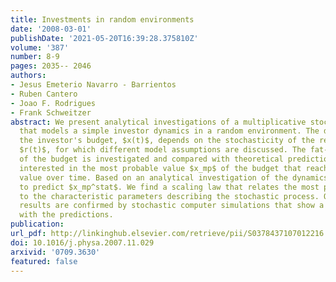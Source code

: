 ```yaml
---
title: Investments in random environments
date: '2008-03-01'
publishDate: '2021-05-20T16:39:28.375810Z'
volume: '387'
number: 8-9
pages: 2035-- 2046
authors:
- Jesus Emeterio Navarro - Barrientos
- Ruben Cantero
- Joao F. Rodrigues
- Frank Schweitzer
abstract: We present analytical investigations of a multiplicative stochastic process
  that models a simple investor dynamics in a random environment. The dynamics of
  the investor's budget, $x(t)$, depends on the stochasticity of the return on investment,
  $r(t)$, for which different model assumptions are discussed. The fat-tail distribution
  of the budget is investigated and compared with theoretical predictions. Weare mainly
  interested in the most probable value $x_mp$ of the budget that reaches a constant
  value over time. Based on an analytical investigation of the dynamics, we are able
  to predict $x_mp^stat$. We find a scaling law that relates the most probable value
  to the characteristic parameters describing the stochastic process. Our analytical
  results are confirmed by stochastic computer simulations that show a very good agreement
  with the predictions.
publication:
url_pdf: http://linkinghub.elsevier.com/retrieve/pii/S0378437107012216
doi: 10.1016/j.physa.2007.11.029
arxivid: '0709.3630'
featured: false
---
```


